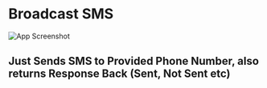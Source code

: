 # Broadcast SMS

![App Screenshot](https://i.imgur.com/DB6zXt9.png)

## Just Sends SMS to Provided Phone Number, also returns Response Back (Sent, Not Sent etc)
